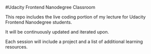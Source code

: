 #Udacity Frontend Nanodegree Classroom

This repo includes the live coding portion of my lecture for Udacity Frontend Nanodegree students.

It will be continuously updated and iterated upon.

Each session will include a project and a list of additional learning resources.
